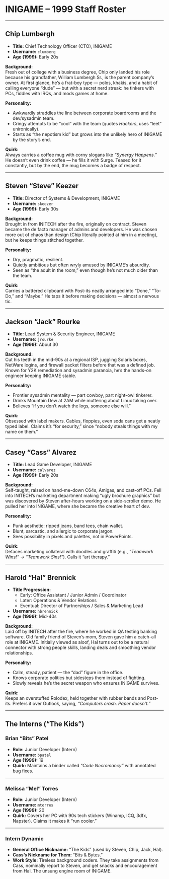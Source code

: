 # INIGAME – 1999 Staff Roster

---

## Chip Lumbergh
- **Title:** Chief Technology Officer (CTO), INIGAME  
- **Username:** `clumberg`  
- **Age (1999):** Early 20s  

**Background:**  
Fresh out of college with a business degree, Chip only landed his role because his grandfather, William Lumbergh Sr., is the parent company’s owner. At first glance, he’s a frat-boy type — polos, khakis, and a habit of calling everyone “dude” — but with a secret nerd streak: he tinkers with PCs, fiddles with IRQs, and mods games at home.

**Personality:**  
- Awkwardly straddles the line between corporate boardrooms and the dev/sysadmin team.  
- Cringy attempts to be “cool” with the team (quotes *Hackers*, uses “leet” unironically).  
- Starts as “the nepotism kid” but grows into the unlikely hero of INIGAME by the story’s end.  

**Quirk:**  
Always carries a coffee mug with corny slogans like *“Synergy Happens.”* He doesn’t even drink coffee — he fills it with Surge. Teased for it constantly, but by the end, the mug becomes a badge of respect.

---

## Steven “Steve” Keezer
- **Title:** Director of Systems & Development, INIGAME  
- **Username:** `skeezer`  
- **Age (1999):** Early 30s  

**Background:**  
Brought in from INITECH after the fire, originally on contract, Steven became the de facto manager of admins and developers. He was chosen more out of chaos than design (Chip literally pointed at him in a meeting), but he keeps things stitched together.

**Personality:**  
- Dry, pragmatic, resilient.  
- Quietly ambitious but often wryly amused by INIGAME’s absurdity.  
- Seen as “the adult in the room,” even though he’s not much older than the team.  

**Quirk:**  
Carries a battered clipboard with Post-its neatly arranged into “Done,” “To-Do,” and “Maybe.” He taps it before making decisions — almost a nervous tic.

---

## Jackson “Jack” Rourke
- **Title:** Lead System & Security Engineer, INIGAME  
- **Username:** `jrourke`  
- **Age (1999):** About 30  

**Background:**  
Cut his teeth in the mid-90s at a regional ISP, juggling Solaris boxes, NetWare logins, and firewall packet filters before that was a defined job. Known for Y2K remediation and sysadmin paranoia, he’s the hands-on engineer keeping INIGAME stable.

**Personality:**  
- Frontier sysadmin mentality — part cowboy, part night-owl tinkerer.  
- Drinks Mountain Dew at 2AM while muttering about Linux taking over.  
- Believes “if you don’t watch the logs, someone else will.”  

**Quirk:**  
Obsessed with label makers. Cables, floppies, even soda cans get a neatly typed label. Claims it’s “for security,” since “nobody steals things with my name on them.”

---

## Casey “Cass” Alvarez
- **Title:** Lead Game Developer, INIGAME  
- **Username:** `calvarez`  
- **Age (1999):** Early 20s  

**Background:**  
Self-taught, raised on hand-me-down C64s, Amigas, and cast-off PCs. Fell into INITECH’s marketing department making “ugly brochure graphics” but was discovered by Steven after-hours working on a side-scroller demo. He pulled her into INIGAME, where she became the creative heart of dev.

**Personality:**  
- Punk aesthetic: ripped jeans, band tees, chain wallet.  
- Blunt, sarcastic, and allergic to corporate jargon.  
- Sees possibility in pixels and palettes, not in PowerPoints.  

**Quirk:**  
Defaces marketing collateral with doodles and graffiti (e.g., *“Teamwork Wins!”* → *“Teamwork Sins!”*). Calls it “art therapy.”

---

## Harold “Hal” Brennick
- **Title Progression:**  
  - Early: Office Assistant / Junior Admin / Coordinator  
  - Later: Operations & Vendor Relations  
  - Eventual: Director of Partnerships / Sales & Marketing Lead  
- **Username:** `hbrennick`  
- **Age (1999):** Mid-40s  

**Background:**  
Laid off by INITECH after the fire, where he worked in QA testing banking software. Old family friend of Steven’s mom, Steven gave him a catch-all role at INIGAME. Initially viewed as aloof, Hal turns out to be a natural connector with strong people skills, landing deals and smoothing vendor relationships.

**Personality:**  
- Calm, steady, patient — the “dad” figure in the office.  
- Knows corporate politics but sidesteps them instead of fighting.  
- Slowly reveals he’s the secret weapon who ensures INIGAME survives.  

**Quirk:**  
Keeps an overstuffed Rolodex, held together with rubber bands and Post-its. Prefers it over Outlook, saying, *“Computers crash. Paper doesn’t.”*

---

## The Interns (“The Kids”)

### Brian “Bits” Patel
- **Role:** Junior Developer (Intern)  
- **Username:** `bpatel`  
- **Age (1999):** 19  
- **Quirk:** Maintains a binder called *“Code Necromancy”* with annotated bug fixes.  

---

### Melissa “Mel” Torres
- **Role:** Junior Developer (Intern)  
- **Username:** `mtorres`  
- **Age (1999):** 20  
- **Quirk:** Covers her PC with 90s tech stickers (Winamp, ICQ, 3dfx, Napster). Claims it makes it “run cooler.”  

---

### Intern Dynamic
- **General Office Nickname:** “The Kids” (used by Steven, Chip, Jack, Hal).  
- **Cass’s Nickname for Them:** “Bits & Bytes.”  
- **Work Style:** Tireless background coders. They take assignments from Cass, nominally report to Steven, and get snacks and encouragement from Hal. The unsung engine room of INIGAME.